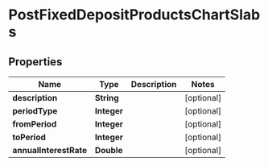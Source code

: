 # PostFixedDepositProductsChartSlabs

## Properties
Name | Type | Description | Notes
------------ | ------------- | ------------- | -------------
**description** | **String** |  |  [optional]
**periodType** | **Integer** |  |  [optional]
**fromPeriod** | **Integer** |  |  [optional]
**toPeriod** | **Integer** |  |  [optional]
**annualInterestRate** | **Double** |  |  [optional]
